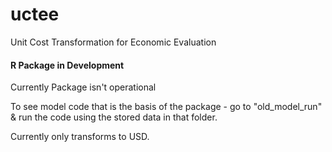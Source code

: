 # uctee
Unit Cost Transformation for Economic Evaluation


#### R Package in Development 

Currently Package isn't operational

To see model code that is the basis of the package - go to "old_model_run"
& run the code using the stored data in that folder. 

Currently only transforms to USD. 

